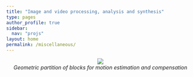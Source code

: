 ```yaml
---
title: "Image and video processing, analysis and synthesis"
type: pages
author_profile: true
sidebar:
  nav: "projs"
layout: home
permalink: /miscellaneous/
---
```


<p style="text-align:center;">
  <img src="https://github.com/DiogoCaetanoGarcia/minimal-mistakes/raw/master/assets/images/shields_wedge.gif"><br>
  <i>Geometric partition of blocks for motion estimation and compensation</i><br>
  <!-- ![alt text](https://github.com/DiogoCaetanoGarcia/minimal-mistakes/raw/master/assets/images/peppers_jpeg.gif)

  _JPEG compression history estimation for color images_ -->
</p>

Besides image and video compression, our Group has also developed a large array of image and video processing technologies, such as:
<ul>
  <li> <a href="http://queiroz.divp.org/papers/neelsh-journal.pdf"> JPEG compression history estimation for color images </a> </li>
  <li> <a href="http://queiroz.divp.org/papers/ieee_tifs_face_spoofing.pdf"> Face-spoofing detection </a> </li>
  <li> <a href="http://queiroz.divp.org/papers/rioacoustics17_comp.pdf"> Multibeam echo sounder data compression </a> </li>
  <li> <a href="https://biblioteca.sbrt.org.br/articles/548"> Automated non-contact heart rate measurement using conventional video cameras </a> </li>
</ul>


<!-- * JPEG detection
* Face spoofing detection
* Heart-rate measurement
* Sonar multibeam echo sounding
 -->